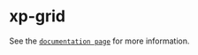 # xp-grid

See the [`documentation page`](http://expandjs.com/elements/xp-grid) for more information.
